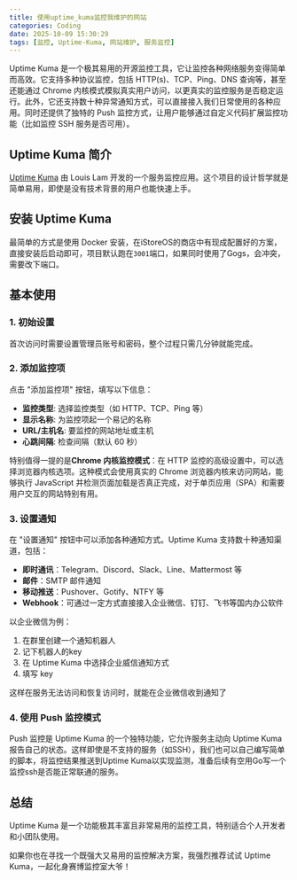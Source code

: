 ```yaml
---
title: 使用uptime_kuma监控我维护的网站
categories: Coding
date: 2025-10-09 15:30:29
tags: [监控, Uptime-Kuma, 网站维护, 服务监控]
---
```


Uptime Kuma 是一个极其易用的开源监控工具，它让监控各种网络服务变得简单而高效。它支持多种协议监控，包括 HTTP(s)、TCP、Ping、DNS 查询等，甚至还能通过 Chrome 内核模式模拟真实用户访问，以更真实的监控服务是否稳定运行。此外，它还支持数十种异常通知方式，可以直接接入我们日常使用的各种应用。同时还提供了独特的 Push 监控方式，让用户能够通过自定义代码扩展监控功能（比如监控 SSH 服务是否可用）。

<!-- more -->

## Uptime Kuma 简介

[Uptime Kuma](https://github.com/louislam/uptime-kuma) 由 Louis Lam 开发的一个服务监控应用。这个项目的设计哲学就是简单易用，即使是没有技术背景的用户也能快速上手。

## 安装 Uptime Kuma

最简单的方式是使用 Docker 安装，在iStoreOS的商店中有现成配置好的方案，直接安装后启动即可，项目默认跑在`3001`端口，如果同时使用了Gogs，会冲突，需要改下端口。

## 基本使用

### 1. 初始设置

首次访问时需要设置管理员账号和密码，整个过程只需几分钟就能完成。

### 2. 添加监控项

点击 "添加监控项" 按钮，填写以下信息：

- **监控类型**: 选择监控类型（如 HTTP、TCP、Ping 等）
- **显示名称**: 为监控项起一个易记的名称
- **URL/主机名**: 要监控的网站地址或主机
- **心跳间隔**: 检查间隔（默认 60 秒）

特别值得一提的是**Chrome 内核监控模式**：在 HTTP 监控的高级设置中，可以选择浏览器内核选项。这种模式会使用真实的 Chrome 浏览器内核来访问网站，能够执行 JavaScript 并检测页面加载是否真正完成，对于单页应用（SPA）和需要用户交互的网站特别有用。

### 3. 设置通知

在 "设置通知" 按钮中可以添加各种通知方式。Uptime Kuma 支持数十种通知渠道，包括：

- **即时通讯**：Telegram、Discord、Slack、Line、Mattermost 等
- **邮件**：SMTP 邮件通知
- **移动推送**：Pushover、Gotify、NTFY 等
- **Webhook**：可通过一定方式直接接入企业微信、钉钉、飞书等国内办公软件

以企业微信为例：
1. 在群里创建一个通知机器人
2. 记下机器人的key
3. 在 Uptime Kuma 中选择企业威信通知方式
4. 填写 key

这样在服务无法访问和恢复访问时，就能在企业微信收到通知了

### 4. 使用 Push 监控模式

Push 监控是 Uptime Kuma 的一个独特功能，它允许服务主动向 Uptime Kuma 报告自己的状态。这样即使是不支持的服务（如SSH），我们也可以自己编写简单的脚本，将监控结果推送到Uptime Kuma以实现监测，准备后续有空用Go写一个监控ssh是否能正常联通的服务。

## 总结

Uptime Kuma 是一个功能极其丰富且非常易用的监控工具，特别适合个人开发者和小团队使用。

如果你也在寻找一个既强大又易用的监控解决方案，我强烈推荐试试 Uptime Kuma，一起化身赛博监控室大爷！
